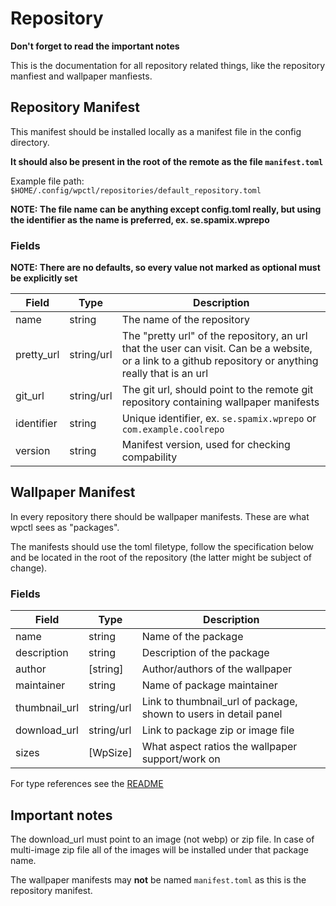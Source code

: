 # Repository

**Don't forget to read the important notes**

This is the documentation for all repository related things, like the repository manfiest and wallpaper manfiests.

## Repository Manifest

This manifest should be installed locally as a manifest file in the config directory.

**It should also be present in the root of the remote as the file `manifest.toml`**

Example file path: `$HOME/.config/wpctl/repositories/default_repository.toml`

**NOTE: The file name can be anything except config.toml really, but using the identifier as the name is preferred, ex. se.spamix.wprepo**

### Fields

**NOTE: There are no defaults, so every value not marked as optional must be explicitly set**

| Field      | Type       | Description                                                                                                                                              |
| ---------- | ---------- | -------------------------------------------------------------------------------------------------------------------------------------------------------- |
| name       | string     | The name of the repository                                                                                                                               |
| pretty_url | string/url | The "pretty url" of the repository, an url that the user can visit. Can be a website, or a link to a github repository or anything really that is an url |
| git_url    | string/url | The git url, should point to the remote git repository containing wallpaper manifests                                                                    |
| identifier | string     | Unique identifier, ex. `se.spamix.wprepo` or `com.example.coolrepo`                                                                                      |
| version    | string     | Manifest version, used for checking compability                                                                                                          |

## Wallpaper Manifest

In every repository there should be wallpaper manifests. These are what wpctl sees as "packages".

The manifests should use the toml filetype, follow the specification below and be located in the root of the repository (the latter might be subject of change).

### Fields

| Field         | Type       | Description                                                      |
| ------------- | ---------- | ---------------------------------------------------------------- |
| name          | string     | Name of the package                                              |
| description   | string     | Description of the package                                       |
| author        | [string]   | Author/authors of the wallpaper                                  |
| maintainer    | string     | Name of package maintainer                                       |
| thumbnail_url | string/url | Link to thumbnail_url of package, shown to users in detail panel |
| download_url  | string/url | Link to package zip or image file                                |
| sizes         | [WpSize]   | What aspect ratios the wallpaper support/work on                 |

For type references see the [README](./README.md)

## Important notes

The download_url must point to an image (not webp) or zip file. In case of multi-image zip file all of the images will be installed under that package name.

The wallpaper manifests may **not** be named `manifest.toml` as this is the repository manifest.
